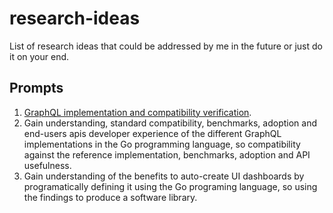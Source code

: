 # research-ideas
List of research ideas that could be addressed by me in the future or just do it on your end.


## Prompts
1. [GraphQL implementation and compatibility verification](https://github.com/chris-ramon/thesis-graphql-go).
3. Gain understanding, standard compatibility, benchmarks, adoption and end-users apis developer experience of the different GraphQL implementations in the Go programming language, so compatibility against the reference implementation, benchmarks, adoption and API usefulness.
4. Gain understanding of the benefits to auto-create UI dashboards by programatically defining it using the Go programing language, so using the findings to produce a software library.
